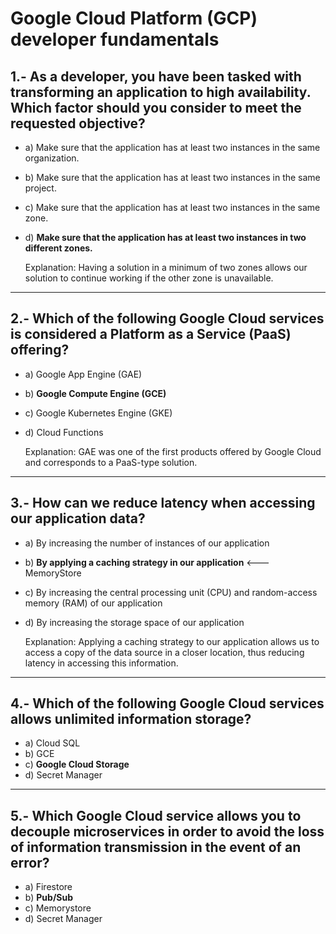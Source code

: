 # Google Cloud Platform (GCP) developer fundamentals

## 1.- As a developer, you have been tasked with transforming an application to high availability. Which factor should you consider to meet the requested objective? 

- a) Make sure that the application has at least two instances in the same organization.
- b) Make sure that the application has at least two instances in the same project. 
- c) Make sure that the application has at least two instances in the same zone. 
- d) **Make sure that the application has at least two instances in two different zones.**

    Explanation: Having a solution in a minimum of two zones allows our solution to continue working if the other zone is unavailable.

---
## 2.- Which of the following Google Cloud services is considered a Platform as a Service (PaaS) offering? 

- a) Google App Engine (GAE) 
- b) **Google Compute Engine (GCE)** 
- c) Google Kubernetes Engine (GKE)
- d) Cloud Functions 

    Explanation: GAE was one of the first products offered by Google Cloud and corresponds to a PaaS-type solution.
---
## 3.- How can we reduce latency when accessing our application data? 

- a) By increasing the number of instances of our application 
- b) **By applying a caching strategy in our application**   <--- MemoryStore
- c) By increasing the central processing unit (CPU) and random-access memory (RAM) of our application 
- d) By increasing the storage space of our application 

    Explanation: Applying a caching strategy to our application allows us to access a copy of the data source in a closer location, thus reducing latency in accessing this information.

---
## 4.- Which of the following Google Cloud services allows unlimited information storage? 

- a) Cloud SQL 
- b) GCE 
- c) **Google Cloud Storage** 
- d) Secret Manager 

---
## 5.- Which Google Cloud service allows you to decouple microservices in order to avoid the loss of information transmission in the event of an error?

- a) Firestore 
- b) **Pub/Sub**
- c) Memorystore 
- d) Secret Manager 

